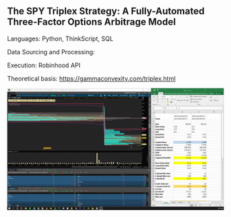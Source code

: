 ## The SPY Triplex Strategy: A Fully-Automated Three-Factor Options Arbitrage Model

Languages: Python, ThinkScript, SQL

Data Sourcing and Processing:

Execution: Robinhood API

Theoretical basis: https://gammaconvexity.com/triplex.html

![alt text](https://github.com/GammaConvexity/Triplex/blob/main/realTimeSample.gif?raw=true)
